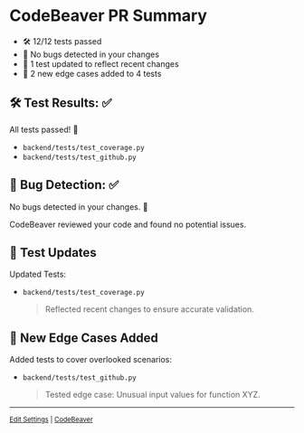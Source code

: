 # CodeBeaver PR Summary

- 🛠️ 12/12 tests passed
- 🐛 No bugs detected in your changes
- 🔄 1 test updated to reflect recent changes
- 🌟 2 new edge cases added to 4 tests

## 🛠️ Test Results: ✅

All tests passed! 🎉

- `backend/tests/test_coverage.py`
- `backend/tests/test_github.py`

## 🐛 Bug Detection: ✅

No bugs detected in your changes. 🎉

CodeBeaver reviewed your code and found no potential issues.

## 🔄 Test Updates

Updated Tests:

- `backend/tests/test_coverage.py`
  > Reflected recent changes to ensure accurate validation.

## 🌟 New Edge Cases Added

Added tests to cover overlooked scenarios:

- `backend/tests/test_github.py`
  > Tested edge case: Unusual input values for function XYZ.

---

<small>[Edit Settings](https://www.codebeaver.ai/settings) | [CodeBeaver](https://www.codebeaver.ai)</small>
